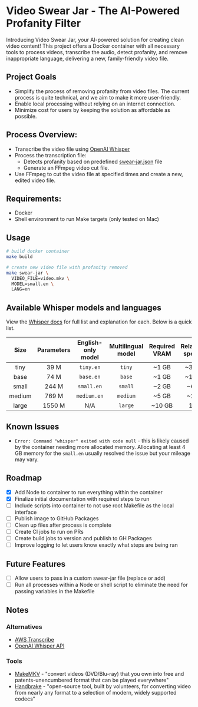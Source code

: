 # Video Swear Jar - The AI-Powered Profanity Filter

Introducing Video Swear Jar, your AI-powered solution for creating clean video content! This project offers a Docker container with all necessary tools to process videos, transcribe the audio, detect profanity, and remove inappropriate language, delivering a new, family-friendly video file.

## Project Goals
- Simplify the process of removing profanity from video files. The current process is quite technical, and we aim to make it more user-friendly.
- Enable local processing without relying on an internet connection.
- Minimize cost for users by keeping the solution as affordable as possible.

## Process Overview:
- Transcribe the video file using [OpenAI Whisper](https://github.com/openai/whisper/)
- Process the transcription file:
  - Detects profanity based on predefined [swear-jar.json](src/swear-jar.json) file
  - Generate an FFmpeg video cut file.
- Use FFmpeg to cut the video file at specified times and create a new, edited video file.

## Requirements:
- Docker
- Shell environment to run Make targets (only tested on Mac)

## Usage
```sh
# build docker container
make build

# create new video file with profanity removed
make swear-jar \
  VIDEO_FILE=video.mkv \
  MODEL=small.en \
  LANG=en
```

## Available Whisper models and languages
View the [Whisper docs](https://github.com/openai/whisper#available-models-and-languages) for full list and explanation for each. Below is a quick list.

|  Size  | Parameters | English-only model | Multilingual model | Required VRAM | Relative speed |
|:------:|:----------:|:------------------:|:------------------:|:-------------:|:--------------:|
|  tiny  |    39 M    |     `tiny.en`      |       `tiny`       |     ~1 GB     |      ~32x      |
|  base  |    74 M    |     `base.en`      |       `base`       |     ~1 GB     |      ~16x      |
| small  |   244 M    |     `small.en`     |      `small`       |     ~2 GB     |      ~6x       |
| medium |   769 M    |    `medium.en`     |      `medium`      |     ~5 GB     |      ~2x       |
| large  |   1550 M   |        N/A         |      `large`       |    ~10 GB     |       1x       |

## Known Issues
- `Error: Command "whisper" exited with code null` - this is likely caused by the container needing more allocated memory. Allocating at least 4 GB memory for the `small.en` usually resolved the issue but your mileage may vary.

## Roadmap
- [x] Add Node to container to run everything within the container
- [x] Finalize initial documentation with required steps to run
- [ ] Include scripts into container to not use root Makefile as the local interface
- [ ] Publish image to GitHub Packages
- [ ] Clean up files after process is complete
- [ ] Create CI jobs to run on PRs
- [ ] Create build jobs to version and publish to GH Packages
- [ ] Improve logging to let users know exactly what steps are being ran

## Future Features
- [ ] Allow users to pass in a custom swear-jar file (replace or add)
- [ ] Run all processes within a Node or shell script to eliminate the need for passing variables in the Makefile

## Notes
### Alternatives
- [AWS Transcribe](https://aws.amazon.com/pm/transcribe/)
- [OpenAI Whisper API](https://openai.com/blog/introducing-chatgpt-and-whisper-apis)

### Tools
- [MakeMKV](https://www.makemkv.com/) - "convert videos (DVD/Blu-ray) that you own into free and patents-unencumbered format that can be played everywhere"
- [Handbrake](https://handbrake.fr/) - "open-source tool, built by volunteers, for converting video from nearly any format to a selection of modern, widely supported codecs"